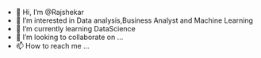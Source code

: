 - 👋 Hi, I’m @Rajshekar
- 👀 I’m interested in Data analysis,Business Analyst and Machine Learning
- 🌱 I’m currently learning DataScience
- 💞️ I’m looking to collaborate on ...
- 📫 How to reach me ...

<!---
rajshekar562/rajshekar562 is a ✨ special ✨ repository because its `README.md` (this file) appears on your GitHub profile.
You can click the Preview link to take a look at your changes.
--->
